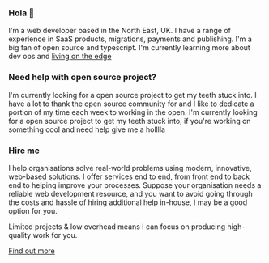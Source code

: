 ### Hola 👋

I'm a web developer based in the North East, UK. I have a range of experience in SaaS products, migrations, payments and publishing. I'm a big fan of open source and typescript. I'm currently learning more about dev ops and [living on the edge](https://vercel.com/features/edge-functions)

### Need help with open source project?

I'm currently looking for a open source project to get my teeth stuck into. I have a lot to thank the open source community for and I like to dedicate a portion of my time each week to working in the open. I'm currently looking for a open source project to get my teeth stuck into, if you're working on something cool and need help give me a holllla

### Hire me

I help organisations solve real-world problems using modern, innovative, web-based solutions. I offer services end to end, from front end to back end to helping improve your processes. Suppose your organisation needs a reliable web development resource, and you want to avoid going through the costs and hassle of hiring additional help in-house, I may be a good option for you.

Limited projects & low overhead means I can focus on producing high-quality work for you.

[Find out more](https://liamdefty.com/)
